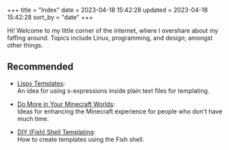 +++
title = "Index"
date = 2023-04-18 15:42:28
updated = 2023-04-18 15:42:28
sort_by = "date"
+++

Hi!
Welcome to my little corner of the internet,
where I overshare about my faffing around.
Topics include Linux, programming, and design;
amongst other things.

## Recommended

- [Lispy Templates](@/lispy-templates.md):\
  An idea for using s-expressions inside plain text files
  for templating.

- [Do More in Your Minecraft Worlds](@/minecraft-enhanced.md):\
  Ideas for enhancing the Minecraft experience
  for people who don't have much time.

- [DIY (Fish) Shell Templating](@/shell-templating.md):\
  How to create templates using the Fish shell.
